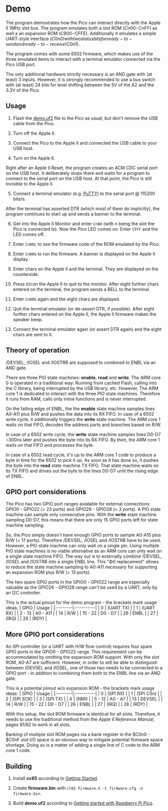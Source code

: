 # Demo

The program demostrates how the Pico can interact directly with the Apple II 1MHz slot bus. The program emulates both a slot ROM ($Cn00-$CnFF) as well a an expansion
ROM ($C800-$CFFE). Additionally it emulates a simple UART-style interface ($C0n0) with two status bits for ready-to-send and ready-to-receive ($C0n1).

The program comes with some 6502 firmware, which makes use of the three emulated items to interact with a terminal emulator connected via the Pico USB port.

The only additional hardware strictly necessary is an AND gate with (at least) 3 inputs. However, it is strongly recommended to use a bus switch with (at least)
24 bits for level shifting between the 5V of the A2 and the 3.3V of the Pico.

## Usage

1. Flash the [demo.uf2](https://github.com/a2retrosystems/A2retroNET/releases/latest/download/demo.uf2) file to the Pico as usual, but don't remove the USB cable
from the Pico.

2. Turn off the Apple II.

3. Connect the Pico to the Apple II and connected the USB cable to your USB host.

4. Turn on the Apple II.

Right after an Apple II Reset, the program creates an ACM CDC serial port on the USB host. It deliberately stops there and waits for a program to connect to the
serial port on the USB host. At that point, the Pico is still invisible to the Apple II.

5. Connect a terminal emulator (e.g. [PuTTY](https://www.putty.org/)) to the serial port @ 115200 bits/s.
 
After the terminal has asserted DTR (which most of them do implicitly), the program continues to start up and sends a banner to the terminal.

6. Get into the Apple II Monitor and enter `Cn00` (with n being the slot the Pico is connected to). Now the Pico LED comes on. Enter `CFFF` and the LED comes off.

7. Enter `Cn00L` to see the firmware code of the ROM emulated by the Pico.

8. Enter `Cn00G` to run the firmware. A banner is displayed on the Apple II display.
 
9. Enter chars on the Apple II and the terminal. They are displayed on the counterside.

10. Press `ESC`on the Apple II to quit to the monitor. After eight further chars entered on the terminal, the program sends a BELL to the terminal.

11. Enter `Cn00G` again and the eight chars are displayed.

12. Quit the terminal emulator (or de-assert DTR, if possible). After eight further chars entered on the Apple II, the Apple II firmware makes the speaker beep.

13. Connect the terminal emulator again (or assert DTR again) and the eight chars are sent to it.

## Theory of operation

/DEVSEL, /IOSEL and /IOSTRB are supposed to combined to ENBL via an AND gate.

There are three PIO state machines: __enable__, __read__ and __write__. The ARM core 0 is operated in a traditional way: Running from cached Flash, calling into the
C library, being interrupted by the USB library, etc. However, The ARM core 1 is dedicated to interact with the three PIO state machines. Therefore it runs from RAM,
calls only inline functions and is never interrupted.

On the falling edge of ENBL, the the __enable__ state machine samples lines A0-A11 plus R/W and pushes the data into its RX FIFO. In case of a 6502 write cycle, it
additionally triggers the __write__ state machine. The ARM core 1 waits on that FIFO, decodes the address parts and branches based on R/W.

In case of a 6502 write cycle, the __write__ state machine samples lines D0-D7 ~300ns later and pushes the byte into its RX FIFO. By then, the ARM core 1 waits on
that FIFO and processes the byte.

In case of a 6502 read cycle, it's up to the ARM core 1 code to produce a byte in time for the 6502 to pick it up. As soon as it has done so, it pushes the byte
into the __read__ state machine TX FIFO. That state machine waits on its TX FIFO and drives out the byte to the lines D0-D7 until the rising edge of ENBL.

## GPIO port considerations

The Pico has two GPIO port ranges avialable for external connections: GPIO0 - GPIO22 (= 23 ports) and GPIO26 - GPIO28 (= 3 ports). A PIO state machine can sample only
consecutive pins. With the __write__ state machine sampling D0-D7, this means that there are only 15 GPIO ports left for state machine sampling.

So, the Pico simply doesn't have enough GPIO ports to sample A0-A15 plus R/W (= 17 ports). Therefore /DEVSEL, /IOSEL and /IOSTRB have to be used. However, a PIO state
machine can only wait on a single pin. Using multiple PIO state machines is no viable alternative as an ARM core can only wait on a single state machine FIFO. The way
out is to externally combine /DEVSEL, /IOSEL and /IOSTRB into a single ENBL line. This "&Phi;0 replacement" allows to reduce the state machine sampling to A0-A11
necessary for supporting an expansion ROM plus R/W (= 13 ports).

The two spare GPIO ports in the GPIO0 - GPIO22 range are especially valuable as the GPIO26 - GPIO28 range can't be used by a UART, only by an I2C controller.

This is the actual pinout for the demo program - the brackets mark usage ideas:
| GPIO    | Usage     |
|:--------|:----------|
| 0       | (UART TX) |
| 1       | (UART RX) |
| 2 - 13  | A0 - A11  |
| 14      | R/W       |
| 15 - 22 | D0 - D7   |
| 26      | ENBL      |
| 27      | (IRQ)     |
| 28      | (RDY)     |

## More GPIO port considerations

An SPI controller (or a UART with H/W flow control) requires four spare GPIO ports in the GPIO0 - GPIO22 range. This requirement can be accommodated by omitting the
expansion ROM support. With only the slot ROM, A0-A7 are sufficient. However, in order to still be able to distinguish between /DEVSEL and /IOSEL, one of those two
needs to be connected to a GPIO port - in addition to combining them both to the ENBL line via an AND gate.

This is a potential pinout w/o expansion ROM - the brackets mark usage ideas:
| GPIO    | Usage     |
|:--------|:----------|
| 0       | (SPI RX)  |
| 1       | (SPI CSn) |
| 2       | (SPI SCK) |
| 3       | (SPI TX)  |
| 4       | (NMI)     |
| 5 - 12  | A0 - A7   |
| 13      | DEVSEL    |
| 14      | R/W       |
| 15 - 22 | D0 - D7   |
| 26      | ENBL      |
| 27      | (IRQ)     |
| 28      | (RDY)     |

With this setup, the slot ROM firmware is identical for all slots. Therefore, it needs to use the traditional method from the _Apple II Reference Manual_, pages
81/82 to work in all slots.

Banking of multiple slot ROM pages via a bank register in the $C0n0 - $C0nF slot I/O space is an obvious way to mitigate potential firmware space shortage. Doing so
is a matter of adding a single line of C code to the ARM core 1 code.

## Building

1. Install __cc65__ according to [Getting Started](https://cc65.github.io/getting-started.html).

2. Create __firmware.bin__ with `cl65 firmware.S -C firmware.cfg -o firmware.bin`.

3. Build __demo.uf2__ according to [Getting started with Raspberry Pi Pico](https://datasheets.raspberrypi.com/pico/getting-started-with-pico.pdf).
